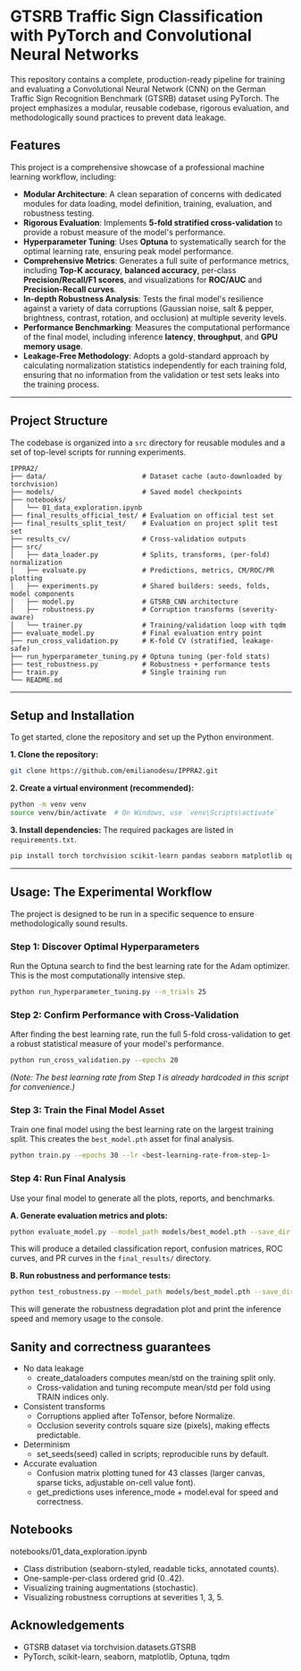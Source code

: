 # GTSRB Traffic Sign Classification with PyTorch and Convolutional Neural Networks

This repository contains a complete, production-ready pipeline for training and evaluating a Convolutional Neural Network (CNN) on the German Traffic Sign Recognition Benchmark (GTSRB) dataset using PyTorch. The project emphasizes a modular, reusable codebase, rigorous evaluation, and methodologically sound practices to prevent data leakage.

## Features

This project is a comprehensive showcase of a professional machine learning workflow, including:

* **Modular Architecture**: A clean separation of concerns with dedicated modules for data loading, model definition, training, evaluation, and robustness testing.
* **Rigorous Evaluation**: Implements **5-fold stratified cross-validation** to provide a robust measure of the model's performance.
* **Hyperparameter Tuning**: Uses **Optuna** to systematically search for the optimal learning rate, ensuring peak model performance.
* **Comprehensive Metrics**: Generates a full suite of performance metrics, including **Top-K accuracy**, **balanced accuracy**, per-class **Precision/Recall/F1 scores**, and visualizations for **ROC/AUC** and **Precision-Recall curves**.
* **In-depth Robustness Analysis**: Tests the final model's resilience against a variety of data corruptions (Gaussian noise, salt & pepper, brightness, contrast, rotation, and occlusion) at multiple severity levels.
* **Performance Benchmarking**: Measures the computational performance of the final model, including inference **latency**, **throughput**, and **GPU memory usage**.
* **Leakage-Free Methodology**: Adopts a gold-standard approach by calculating normalization statistics independently for each training fold, ensuring that no information from the validation or test sets leaks into the training process.

-----

## Project Structure

The codebase is organized into a `src` directory for reusable modules and a set of top-level scripts for running experiments.

```
IPPRA2/
├── data/                        # Dataset cache (auto-downloaded by torchvision)
├── models/                      # Saved model checkpoints
├── notebooks/
│   └── 01_data_exploration.ipynb
├── final_results_official_test/ # Evaluation on official test set
├── final_results_split_test/    # Evaluation on project split test set
├── results_cv/                  # Cross-validation outputs
├── src/
│   ├── data_loader.py           # Splits, transforms, (per-fold) normalization
│   ├── evaluate.py              # Predictions, metrics, CM/ROC/PR plotting
│   ├── experiments.py           # Shared builders: seeds, folds, model components
│   ├── model.py                 # GTSRB_CNN architecture
│   ├── robustness.py            # Corruption transforms (severity-aware)
│   └── trainer.py               # Training/validation loop with tqdm
├── evaluate_model.py            # Final evaluation entry point
├── run_cross_validation.py      # K-fold CV (stratified, leakage-safe)
├── run_hyperparameter_tuning.py # Optuna tuning (per-fold stats)
├── test_robustness.py           # Robustness + performance tests
├── train.py                     # Single training run
└── README.md
```

-----

## Setup and Installation

To get started, clone the repository and set up the Python environment.

**1. Clone the repository:**

```bash
git clone https://github.com/emilianodesu/IPPRA2.git
```

**2. Create a virtual environment (recommended):**

```bash
python -m venv venv
source venv/bin/activate  # On Windows, use `venv\Scripts\activate`
```

**3. Install dependencies:**
The required packages are listed in `requirements.txt`.

```bash
pip install torch torchvision scikit-learn pandas seaborn matplotlib optuna tqdm
```

-----

## Usage: The Experimental Workflow

The project is designed to be run in a specific sequence to ensure methodologically sound results.

### Step 1: Discover Optimal Hyperparameters

Run the Optuna search to find the best learning rate for the Adam optimizer. This is the most computationally intensive step.

```bash
python run_hyperparameter_tuning.py --n_trials 25
```

### Step 2: Confirm Performance with Cross-Validation

After finding the best learning rate, run the full 5-fold cross-validation to get a robust statistical measure of your model's performance.

```bash
python run_cross_validation.py --epochs 20
```

*(Note: The best learning rate from Step 1 is already hardcoded in this script for convenience.)*

### Step 3: Train the Final Model Asset

Train one final model using the best learning rate on the largest training split. This creates the `best_model.pth` asset for final analysis.

```bash
python train.py --epochs 30 --lr <best-learning-rate-from-step-1>
```

### Step 4: Run Final Analysis

Use your final model to generate all the plots, reports, and benchmarks.

**A. Generate evaluation metrics and plots:**

```bash
python evaluate_model.py --model_path models/best_model.pth --save_dir final_results
```

This will produce a detailed classification report, confusion matrices, ROC curves, and PR curves in the `final_results/` directory.

**B. Run robustness and performance tests:**

```bash
python test_robustness.py --model_path models/best_model.pth --save_dir final_results
```

This will generate the robustness degradation plot and print the inference speed and memory usage to the console.

## Sanity and correctness guarantees

* No data leakage
  * create_dataloaders computes mean/std on the training split only.
  * Cross-validation and tuning recompute mean/std per fold using TRAIN indices only.
* Consistent transforms
  * Corruptions applied after ToTensor, before Normalize.
  * Occlusion severity controls square size (pixels), making effects predictable.
* Determinism
  * set_seeds(seed) called in scripts; reproducible runs by default.
* Accurate evaluation
  * Confusion matrix plotting tuned for 43 classes (larger canvas, sparse ticks, adjustable on-cell value font).
  * get_predictions uses inference_mode + model.eval for speed and correctness.

## Notebooks

notebooks/01_data_exploration.ipynb

* Class distribution (seaborn-styled, readable ticks, annotated counts).
* One-sample-per-class ordered grid (0..42).
* Visualizing training augmentations (stochastic).
* Visualizing robustness corruptions at severities 1, 3, 5.

## Acknowledgements

* GTSRB dataset via torchvision.datasets.GTSRB
* PyTorch, scikit-learn, seaborn, matplotlib, Optuna, tqdm
